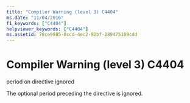 ```yaml
---
title: "Compiler Warning (level 3) C4404"
ms.date: "11/04/2016"
f1_keywords: ["C4404"]
helpviewer_keywords: ["C4404"]
ms.assetid: 78ce9985-0ccd-4ec2-92bf-289475109cdd
---
```

# Compiler Warning (level 3) C4404

period on directive ignored

The optional period preceding the directive is ignored.